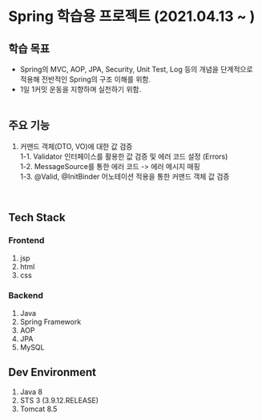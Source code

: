 # Spring 학습용 프로젝트 (2021.04.13 ~ )
## 학습 목표
* Spring의 MVC, AOP, JPA, Security, Unit Test, Log 등의 개념을 단계적으로 적용해 전반적인 Spring의 구조 이해를 위함.
* 1일 1커밋 운동을 지향하며 실천하기 위함.
<br/><br/>

## 주요 기능
1. 커맨드 객체(DTO, VO)에 대한 값 검증 <br/>
  1-1. Validator 인터페이스를 활용한 값 검증 및 에러 코드 설정 (Errors) <br/>
  1-2. MessageSource를 통한 에러 코드 -> 에러 메시지 매핑 <br/>
  1-3. @Valid, @InitBinder 어노테이션 적용을 통한 커맨드 객체 값 검증 <br/>

<br/>

## Tech Stack
### Frontend
1. jsp
2. html
3. css

### Backend
1. Java
2. Spring Framework
3. AOP
4. JPA
5. MySQL

## Dev Environment
1. Java 8
2. STS 3 (3.9.12.RELEASE)
3. Tomcat 8.5
